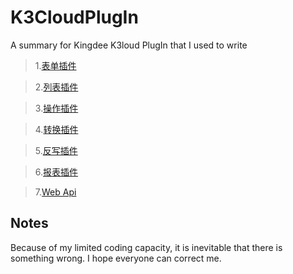 # K3CloudPlugIn
A summary for Kingdee K3loud PlugIn that I used to write
>1.[表单插件]()

>2.[列表插件]()

>3.[操作插件]()

>4.[转换插件]()

>5.[反写插件]()

>6.[报表插件]()

>7.[Web Api]()

## Notes
Because of my limited coding capacity, it is inevitable that there is something wrong. I hope everyone can correct me.
